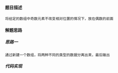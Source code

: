 #### 题目描述

```
将给定的数组中奇数元素不改变相对位置的情况下，放在偶数的前面
```

#### 解题思路

##### 思路一

```
通过新建一个数组，将两种不同的类型的数据分离出来，最后输出
```

##### 代码实现

```java

```

